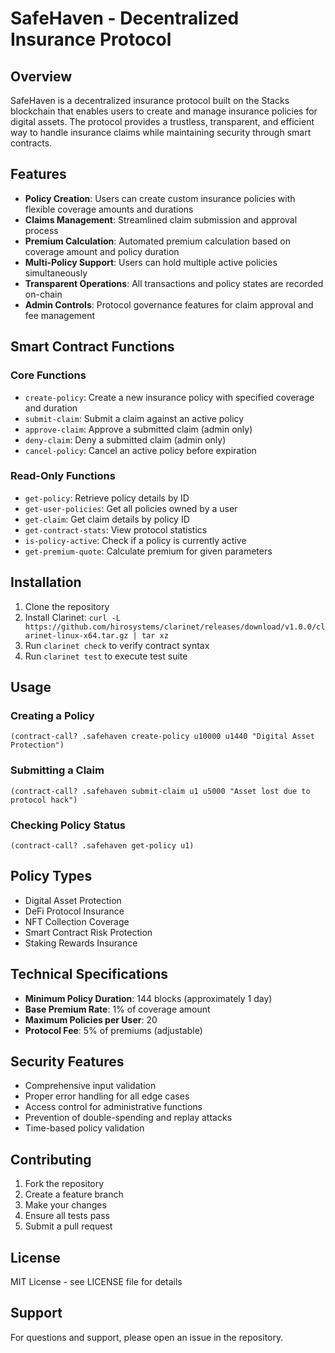 # SafeHaven - Decentralized Insurance Protocol

## Overview

SafeHaven is a decentralized insurance protocol built on the Stacks blockchain that enables users to create and manage insurance policies for digital assets. The protocol provides a trustless, transparent, and efficient way to handle insurance claims while maintaining security through smart contracts.

## Features

- **Policy Creation**: Users can create custom insurance policies with flexible coverage amounts and durations
- **Claims Management**: Streamlined claim submission and approval process
- **Premium Calculation**: Automated premium calculation based on coverage amount and policy duration
- **Multi-Policy Support**: Users can hold multiple active policies simultaneously
- **Transparent Operations**: All transactions and policy states are recorded on-chain
- **Admin Controls**: Protocol governance features for claim approval and fee management

## Smart Contract Functions

### Core Functions

- `create-policy`: Create a new insurance policy with specified coverage and duration
- `submit-claim`: Submit a claim against an active policy
- `approve-claim`: Approve a submitted claim (admin only)
- `deny-claim`: Deny a submitted claim (admin only)
- `cancel-policy`: Cancel an active policy before expiration

### Read-Only Functions

- `get-policy`: Retrieve policy details by ID
- `get-user-policies`: Get all policies owned by a user
- `get-claim`: Get claim details by policy ID
- `get-contract-stats`: View protocol statistics
- `is-policy-active`: Check if a policy is currently active
- `get-premium-quote`: Calculate premium for given parameters

## Installation

1. Clone the repository
2. Install Clarinet: `curl -L https://github.com/hirosystems/clarinet/releases/download/v1.0.0/clarinet-linux-x64.tar.gz | tar xz`
3. Run `clarinet check` to verify contract syntax
4. Run `clarinet test` to execute test suite

## Usage

### Creating a Policy

```clarity
(contract-call? .safehaven create-policy u10000 u1440 "Digital Asset Protection")
```

### Submitting a Claim

```clarity
(contract-call? .safehaven submit-claim u1 u5000 "Asset lost due to protocol hack")
```

### Checking Policy Status

```clarity
(contract-call? .safehaven get-policy u1)
```

## Policy Types

- Digital Asset Protection
- DeFi Protocol Insurance
- NFT Collection Coverage
- Smart Contract Risk Protection
- Staking Rewards Insurance

## Technical Specifications

- **Minimum Policy Duration**: 144 blocks (approximately 1 day)
- **Base Premium Rate**: 1% of coverage amount
- **Maximum Policies per User**: 20
- **Protocol Fee**: 5% of premiums (adjustable)

## Security Features

- Comprehensive input validation
- Proper error handling for all edge cases
- Access control for administrative functions
- Prevention of double-spending and replay attacks
- Time-based policy validation

## Contributing

1. Fork the repository
2. Create a feature branch
3. Make your changes
4. Ensure all tests pass
5. Submit a pull request

## License

MIT License - see LICENSE file for details

## Support

For questions and support, please open an issue in the repository.